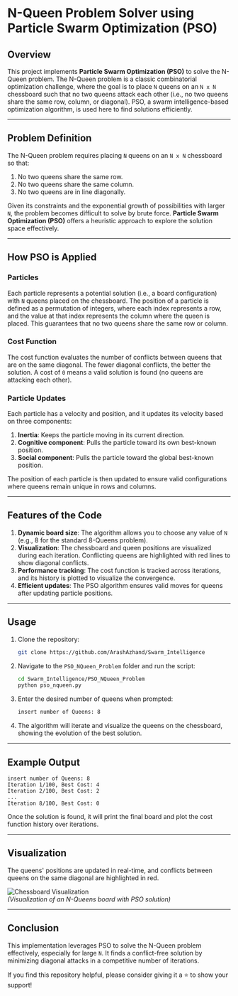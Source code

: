 # N-Queen Problem Solver using Particle Swarm Optimization (PSO)

## Overview

This project implements **Particle Swarm Optimization (PSO)** to solve the N-Queen problem. The N-Queen problem is a classic combinatorial optimization challenge, where the goal is to place `N` queens on an `N x N` chessboard such that no two queens attack each other (i.e., no two queens share the same row, column, or diagonal). PSO, a swarm intelligence-based optimization algorithm, is used here to find solutions efficiently.

---

## Problem Definition

The N-Queen problem requires placing `N` queens on an `N x N` chessboard so that:
1. No two queens share the same row.
2. No two queens share the same column.
3. No two queens are in line diagonally.

Given its constraints and the exponential growth of possibilities with larger `N`, the problem becomes difficult to solve by brute force. **Particle Swarm Optimization (PSO)** offers a heuristic approach to explore the solution space effectively.

---

## How PSO is Applied

### Particles
Each particle represents a potential solution (i.e., a board configuration) with `N` queens placed on the chessboard. The position of a particle is defined as a permutation of integers, where each index represents a row, and the value at that index represents the column where the queen is placed. This guarantees that no two queens share the same row or column.

### Cost Function
The cost function evaluates the number of conflicts between queens that are on the same diagonal. The fewer diagonal conflicts, the better the solution. A cost of `0` means a valid solution is found (no queens are attacking each other).

### Particle Updates
Each particle has a velocity and position, and it updates its velocity based on three components:
1. **Inertia**: Keeps the particle moving in its current direction.
2. **Cognitive component**: Pulls the particle toward its own best-known position.
3. **Social component**: Pulls the particle toward the global best-known position.

The position of each particle is then updated to ensure valid configurations where queens remain unique in rows and columns.

---

## Features of the Code

1. **Dynamic board size**: The algorithm allows you to choose any value of `N` (e.g., 8 for the standard 8-Queens problem).
2. **Visualization**: The chessboard and queen positions are visualized during each iteration. Conflicting queens are highlighted with red lines to show diagonal conflicts.
3. **Performance tracking**: The cost function is tracked across iterations, and its history is plotted to visualize the convergence.
4. **Efficient updates**: The PSO algorithm ensures valid moves for queens after updating particle positions.

---

## Usage

1. Clone the repository:
   ```bash
   git clone https://github.com/ArashAzhand/Swarm_Intelligence
   ```

2. Navigate to the `PSO_NQueen_Problem` folder and run the script:
   ```bash
   cd Swarm_Intelligence/PSO_NQueen_Problem
   python pso_nqueen.py
   ```

3. Enter the desired number of queens when prompted:
   ```bash
   insert number of Queens: 8
   ```

4. The algorithm will iterate and visualize the queens on the chessboard, showing the evolution of the best solution.

---

## Example Output

```plaintext
insert number of Queens: 8
Iteration 1/100, Best Cost: 4
Iteration 2/100, Best Cost: 2
...
Iteration 8/100, Best Cost: 0
```

Once the solution is found, it will print the final board and plot the cost function history over iterations.

---

## Visualization

The queens' positions are updated in real-time, and conflicts between queens on the same diagonal are highlighted in red.

![Chessboard Visualization](output_image.png)  
_(Visualization of an N-Queens board with PSO solution)_

---

## Conclusion

This implementation leverages PSO to solve the N-Queen problem effectively, especially for large `N`. It finds a conflict-free solution by minimizing diagonal attacks in a competitive number of iterations.

If you find this repository helpful, please consider giving it a ⭐ to show your support!
